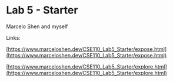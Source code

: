 # Lab 5 - Starter
Marcelo Shen and myself

Links:

[https://www.marceloshen.dev/CSE110_Lab5_Starter/expose.html](https://www.marceloshen.dev/CSE110_Lab5_Starter/expose.html)

[https://www.marceloshen.dev/CSE110_Lab5_Starter/explore.html](https://www.marceloshen.dev/CSE110_Lab5_Starter/explore.html)